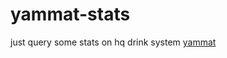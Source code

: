 # yammat-stats
just query some stats on hq drink system [yammat]

[yammat]: https://github.com/nek0/yammat/
